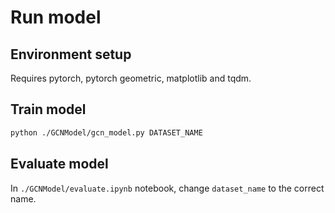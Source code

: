 <!-- # Generate matrices
## Build matrix generator
``` bash
cd MatrixGenerator
mkdir build
cd build
cmake ..
cmake --build . --target MatrixGenerator
```

## Run matrix generator -->

# Run model
## Environment setup
Requires pytorch, pytorch geometric, matplotlib and tqdm.

## Train model
``` bash
python ./GCNModel/gcn_model.py DATASET_NAME
```

## Evaluate model
In `./GCNModel/evaluate.ipynb` notebook, change `dataset_name` to the correct name.
